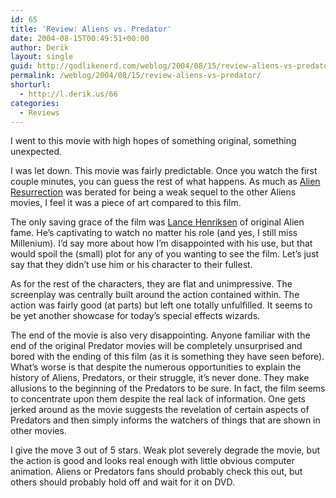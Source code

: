 ```yaml
---
id: 65
title: 'Review: Aliens vs. Predator'
date: 2004-08-15T00:49:51+00:00
author: Derik
layout: single
guid: http://godlikenerd.com/weblog/2004/08/15/review-aliens-vs-predator/
permalink: /weblog/2004/08/15/review-aliens-vs-predator/
shorturl:
  - http://l.derik.us/66
categories:
  - Reviews
---
```

I went to this movie with high hopes of something original, something unexpected.

I was let down. This movie was fairly predictable. Once you watch the first couple minutes, you can guess the rest of what happens. As much as [Alien Resurrection](http://www.imdb.com/title/tt0118583/) was berated for being a weak sequel to the other Aliens movies, I feel it was a piece of art compared to this film.

The only saving grace of the film was [Lance Henriksen](http://www.imdb.com/name/nm0000448/) of original Alien fame. He&#8217;s captivating to watch no matter his role (and yes, I still miss Millenium). I&#8217;d say more about how I&#8217;m disappointed with his use, but that would spoil the (small) plot for any of you wanting to see the film. Let&#8217;s just say that they didn&#8217;t use him or his character to their fullest.

As for the rest of the characters, they are flat and unimpressive. The screenplay was centrally built around the action contained within. The action was fairly good (at parts) but left one totally unfulfilled. It seems to be yet another showcase for today&#8217;s special effects wizards.

The end of the movie is also very disappointing. Anyone familiar with the end of the original Predator movies will be completely unsurprised and bored with the ending of this film (as it is something they have seen before). What&#8217;s worse is that despite the numerous opportunities to explain the history of Aliens, Predators, or their struggle, it&#8217;s never done. They make allusions to the beginning of the Predators to be sure. In fact, the film seems to concentrate upon them despite the real lack of information. One gets jerked around as the movie suggests the revelation of certain aspects of Predators and then simply informs the watchers of things that are shown in other movies.

I give the move 3 out of 5 stars. Weak plot severely degrade the movie, but the action is good and looks real enough with little obvious computer animation. Aliens or Predators fans should probably check this out, but others should probably hold off and wait for it on DVD.